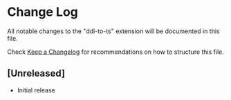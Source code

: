 # Change Log
All notable changes to the "ddl-to-ts" extension will be documented in this file.

Check [Keep a Changelog](http://keepachangelog.com/) for recommendations on how to structure this file.

## [Unreleased]
- Initial release